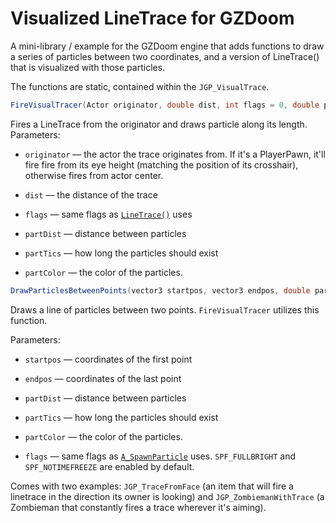 # Visualized LineTrace for GZDoom

A mini-library / example for the GZDoom engine that adds functions to draw a series of particles between two coordinates, and a version of LineTrace() that is visualized with those particles.

The functions are static, contained within the `JGP_VisualTrace`.

```csharp
FireVisualTracer(Actor originator, double dist, int flags = 0, double partDist = 1, int partTics = 1, color partColor = color("00FF00"))
```

Fires a LineTrace from the originator and draws particle along its length. Parameters:

* `originator` — the actor the trace originates from. If it's a PlayerPawn, it'll fire fire from its eye height (matching the position of its crosshair), otherwise fires from actor center.

* `dist` — the distance of the trace

* `flags` — same flags as [`LineTrace()`](https://zdoom.org/wiki/LineTrace) uses

* `partDist` — distance between particles

* `partTics` — how long the particles should exist

* `partColor` — the color of the particles.

```csharp
DrawParticlesBetweenPoints(vector3 startpos, vector3 endpos, double partDist = 1, int partTics = 1, color partColor = color("00FF00"), int flags = SPF_FULLBRIGHT|SPF_NOTIMEFREEZE)
```

Draws a line of particles between two points. `FireVisualTracer` utilizes this function. 

Parameters:

* `startpos` — coordinates of the first point

* `endpos` — coordinates of the last point

* `partDist` — distance between particles

* `partTics` — how long the particles should exist

* `partColor` — the color of the particles.

* `flags` — same flags as [`A_SpawnParticle`](https://zdoom.org/wiki/A_SpawnParticle) uses. `SPF_FULLBRIGHT` and `SPF_NOTIMEFREEZE` are enabled by default.

Comes with two examples: `JGP_TraceFromFace` (an item that will fire a linetrace in the direction its owner is looking) and `JGP_ZombiemanWithTrace` (a Zombieman that constantly fires a trace wherever it's aiming).
